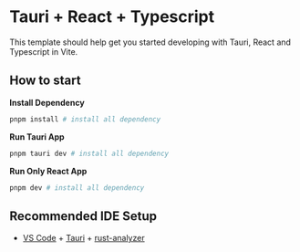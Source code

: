 # Tauri + React + Typescript

This template should help get you started developing with Tauri, React and Typescript in Vite.

## How to start


**Install Dependency**
```bash
pnpm install # install all dependency
```

**Run Tauri App**
```bash
pnpm tauri dev # install all dependency
```

**Run Only React App**
```bash
pnpm dev # install all dependency
```

## Recommended IDE Setup

- [VS Code](https://code.visualstudio.com/) + [Tauri](https://marketplace.visualstudio.com/items?itemName=tauri-apps.tauri-vscode) + [rust-analyzer](https://marketplace.visualstudio.com/items?itemName=rust-lang.rust-analyzer)

